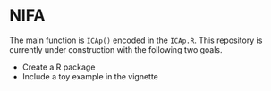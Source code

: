 # NIFA
The main function is `ICAp()` encoded in the `ICAp.R`. This repository is currently under construction with the following two goals.
- Create a R package 
- Include a toy example in the vignette


